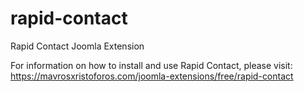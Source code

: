 # rapid-contact
Rapid Contact Joomla Extension

For information on how to install and use Rapid Contact, please visit:
https://mavrosxristoforos.com/joomla-extensions/free/rapid-contact
